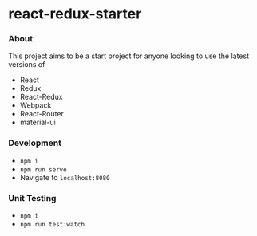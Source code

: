 # react-redux-starter

### About
This project aims to be a start project for anyone looking to use the latest versions of
* React
* Redux
* React-Redux
* Webpack
* React-Router
* material-ui

### Development
* `npm i`
* `npm run serve`
* Navigate to `localhost:8080`

### Unit Testing
* `npm i`
* `npm run test:watch`
